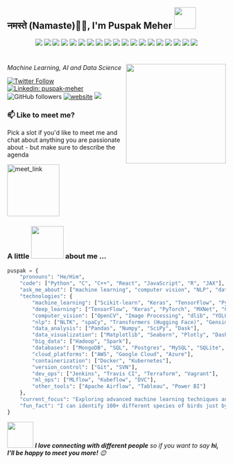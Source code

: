 
<h2> नमस्ते (Namaste)🙏🏻, I'm Puspak Meher
  <img src="https://i.giphy.com/media/v1.Y2lkPTc5MGI3NjExaWI3YTJ0eDYybDVhMmo4YXBvazhmaWlvbTV0eWoxYWFtcDlsNTllcSZlcD12MV9pbnRlcm5hbF9naWZfYnlfaWQmY3Q9cw/SvEUbsayyUlcPm41Tl/giphy.gif" width="50"></h2>
<p align="center">
  <img src="https://img.shields.io/badge/Code-Python-informational?style=flat&logo=python&logoColor=white&color=2bbc8a" />
  <img src="https://img.shields.io/badge/Code-C++-informational?style=flat&logo=c%2B%2B&logoColor=white&color=2bbc8a" />
  <img src="https://img.shields.io/badge/Code-React-informational?style=flat&logo=react&logoColor=white&color=2bbc8a" />
  <img src="https://img.shields.io/badge/Code-JavaScript-informational?style=flat&logo=javascript&logoColor=white&color=2bbc8a" />
  <img src="https://img.shields.io/badge/Code-R-informational?style=flat&logo=r&logoColor=white&color=2bbc8a" />
  <img src="https://img.shields.io/badge/ML-Scikit--learn-informational?style=flat&logo=scikit-learn&logoColor=white&color=2bbc8a" />
  <img src="https://img.shields.io/badge/ML-Keras-informational?style=flat&logo=keras&logoColor=white&color=2bbc8a" />
  <img src="https://img.shields.io/badge/ML-TensorFlow-informational?style=flat&logo=tensorflow&logoColor=white&color=2bbc8a" />
  <img src="https://img.shields.io/badge/ML-PyTorch-informational?style=flat&logo=pytorch&logoColor=white&color=2bbc8a" />
  <img src="https://img.shields.io/badge/Data-Pandas-informational?style=flat&logo=pandas&logoColor=white&color=2bbc8a" />
  <img src="https://img.shields.io/badge/Data-Numpy-informational?style=flat&logo=numpy&logoColor=white&color=2bbc8a" />
  <img src="https://img.shields.io/badge/Visualization-Matplotlib-informational?style=flat&logo=matplotlib&logoColor=white&color=2bbc8a" />
  <img src="https://img.shields.io/badge/Visualization-Seaborn-informational?style=flat&logo=seaborn&logoColor=white&color=2bbc8a" />
  <img src="https://img.shields.io/badge/Visualization-Plotly-informational?style=flat&logo=plotly&logoColor=white&color=2bbc8a" />
  <img src="https://img.shields.io/badge/Database-MongoDB-informational?style=flat&logo=mongodb&logoColor=white&color=2bbc8a" />
  <img src="https://img.shields.io/badge/Database-Postgres-informational?style=flat&logo=postgresql&logoColor=white&color=2bbc8a" />
  <img src="https://img.shields.io/badge/Cloud-AWS-informational?style=flat&logo=amazon-aws&logoColor=white&color=2bbc8a" />
  <img src="https://img.shields.io/badge/Cloud-Google_Cloud-informational?style=flat&logo=google-cloud&logoColor=white&color=2bbc8a" />
  <img src="https://img.shields.io/badge/Container-Docker-informational?style=flat&logo=docker&logoColor=white&color=2bbc8a" />
</p>
<h1></h1>
<img align='right' src="https://i.giphy.com/media/v1.Y2lkPTc5MGI3NjExZGFmenNsN2tzZjNoaGM1enc3Nmc3amFmcHdweGc4djRtdTUwOWgxeCZlcD12MV9pbnRlcm5hbF9naWZfYnlfaWQmY3Q9cw/E6EnvXLzCwnhV58V9l/giphy.gif" width="230">
<p><em>Machine Learning, AI and Data Science

</em></p>

[![Twitter Follow](https://img.shields.io/twitter/follow/yourusername?label=Follow)](https://twitter.com/intent/follow?screen_name=yourusername)
[![Linkedin: puspak-meher](https://img.shields.io/badge/-puspak--meher-blue?style=flat-square&logo=Linkedin&logoColor=white&link=https://linkedin.com/in/puspak-meher3/)](https://www.linkedin.com/in/puspak-meher3/)
![GitHub followers](https://img.shields.io/github/followers/yourusername?label=Follow&style=social)
[![website](https://img.shields.io/badge/Website-46a2f1.svg?&style=flat-square&logo=Google-Chrome&logoColor=white&link=https://puspakmeher.com/)](https://puspakmeher.com/)
![](https://visitor-badge.glitch.me/badge?page_id=phycoding)


### 📫 Like to meet me?

Pick a slot if you'd like to meet me and chat about anything you are passionate about - but make sure to describe the agenda

<a href="https://calendly.com/puspakmeher3/30min" target="_blank">
  <img width="120" alt="meet_link" src="https://i.giphy.com/media/v1.Y2lkPTc5MGI3NjExN2ZpOWpybmVuZHBvbHVtamJpbDRvMDJjdXc0cnJ2YjI0OHQ4ZG9nZSZlcD12MV9pbnRlcm5hbF9naWZfYnlfaWQmY3Q9cw/zTLHQqoO61y8xgdyus/giphy.gif">
</a>



### A little <img src="https://i.giphy.com/media/v1.Y2lkPTc5MGI3NjExb3JmZnNheGhucGQydzhlbHYzc3c3N2VpYXV1NzBzNXh5dnEyZHhwNCZlcD12MV9pbnRlcm5hbF9naWZfYnlfaWQmY3Q9dHM/SS8ZBtyNm2UnAu0MqM/giphy.gif" width="75"> about me ...

```python
puspak = {
    "pronouns": "He/Him",
    "code": ["Python", "C", "C++", "React", "JavaScript", "R", "JAX"],
    "ask_me_about": ["machine learning", "computer vision", "NLP", "data science", "algorithm design", "big data"],
    "technologies": {
        "machine_learning": ["Scikit-learn", "Keras", "TensorFlow", "Pytorch", "XGBoost", "LightGBM", "CatBoost"],
        "deep_learning": ["TensorFlow", "Keras", "PyTorch", "MXNet", "Chainer", "Theano"],
        "computer_vision": ["OpenCV", "Image Processing", "dlib", "YOLO", "Detectron2", "OpenPose"],
        "nlp": ["NLTK", "spaCy", "Transformers (Hugging Face)", "Gensim", "BERT", "GPT"],
        "data_analysis": ["Pandas", "Numpy", "SciPy", "Dask"],
        "data_visualization": ["Matplotlib", "Seaborn", "Plotly", "Dash", "Bokeh", "Altair", "ggplot2"],
        "big_data": ["Hadoop", "Spark"],
        "databases": ["MongoDB", "SQL", "Postgres", "MySQL", "SQLite", "Redis"],
        "cloud_platforms": ["AWS", "Google Cloud", "Azure"],
        "containerization": ["Docker", "Kubernetes"],
        "version_control": ["Git", "SVN"],
        "dev_ops": ["Jenkins", "Travis CI", "Terraform", "Vagrant"],
        "ml_ops": ["MLflow", "Kubeflow", "DVC"],
        "other_tools": ["Apache Airflow", "Tableau", "Power BI"]
    },
    "current_focus": "Exploring advanced machine learning techniques and real-time data processing",
    "fun_fact": "I can identify 100+ different species of birds just by their calls!"
}

```

<img src="https://media.giphy.com/media/LnQjpWaON8nhr21vNW/giphy.gif" width="60"> <em><b>I love connecting with different people</b> so if you want to say <b>hi, I'll be happy to meet you more!</b> 😊</em>


